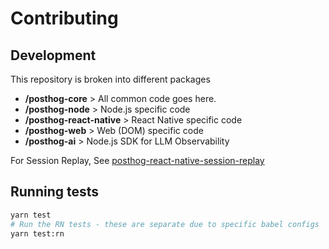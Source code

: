 # Contributing

## Development

This repository is broken into different packages

- **/posthog-core** > All common code goes here.
- **/posthog-node** > Node.js specific code
- **/posthog-react-native** > React Native specific code
- **/posthog-web** > Web (DOM) specific code
- **/posthog-ai** > Node.js SDK for LLM Observability

For Session Replay, See [posthog-react-native-session-replay](https://github.com/PostHog/posthog-react-native-session-replay/CHANGELOG.md)

## Running tests

```sh
yarn test
# Run the RN tests - these are separate due to specific babel configs
yarn test:rn
```
